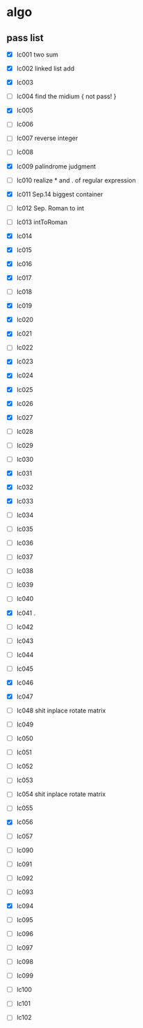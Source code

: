 
# algo

## pass list

* [x] lc001 two sum  
* [x] lc002 linked list add  
* [x] lc003   
* [ ] lc004 find the midium { not pass! }  
* [x] lc005   
* [ ] lc006   
* [ ] lc007 reverse integer  
* [ ] lc008   
* [x] lc009 palindrome judgment   
* [ ] lc010 realize * and . of regular expression  
* [x] lc011 Sep.14 biggest container
* [ ] lc012 Sep. Roman to int  
* [ ] lc013 intToRoman  
* [x] lc014   
* [x] lc015   
* [x] lc016   
* [x] lc017   
* [ ] lc018   
* [x] lc019   
* [x] lc020   
* [x] lc021   
* [ ] lc022   
* [x] lc023   
* [x] lc024   
* [x] lc025   
* [x] lc026   
* [x] lc027   
* [ ] lc028   
* [ ] lc029   
* [ ] lc030   
* [x] lc031   
* [x] lc032   
* [x] lc033   
* [ ] lc034   
* [ ] lc035   
* [ ] lc036   
* [ ] lc037   
* [ ] lc038   
* [ ] lc039   
* [ ] lc040      
* [x] lc041 .     
* [ ] lc042       
* [ ] lc043      
* [ ] lc044      
* [ ] lc045      
* [x] lc046      
* [x] lc047      
* [ ] lc048  shit inplace rotate matrix     
* [ ] lc049      
* [ ] lc050      
* [ ] lc051      
* [ ] lc052      
* [ ] lc053      
* [ ] lc054 shit inplace rotate matrix   
* [ ] lc055       
* [x] lc056       
* [ ] lc057       

* [ ] lc090      
* [ ] lc091      
* [ ] lc092      
* [ ] lc093      
* [x] lc094      
* [ ] lc095      
* [ ] lc096      
* [ ] lc097      
* [ ] lc098      
* [ ] lc099      
* [ ] lc100      
* [ ] lc101      
* [ ] lc102      
